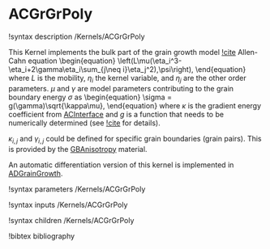 # ACGrGrPoly

!syntax description /Kernels/ACGrGrPoly

This Kernel implements the bulk part of the grain growth model
[!cite](moelans_quantitative_2008) Allen-Cahn equation
\begin{equation}
\left(L\mu(\eta_i^3-\eta_i+2\gamma\eta_i\sum_{j\neq i}\eta_j^2),\psi\right),
\end{equation}
where $L$ is the mobility, $\eta_i$ the kernel variable, and $\eta_j$ are the
other order parameters. $\mu$ and $\gamma$ are model parameters contributing to
the grain boundary energy $\sigma$ as
\begin{equation}
\sigma = g(\gamma)\sqrt{\kappa\mu},
\end{equation}
where $\kappa$ is the gradient energy coefficient from
[ACInterface](/ACInterface.md) and $g$ is a function that needs to be
numerically determined (see [!cite](moelans_quantitative_2008) for details).

$\kappa_{i,j}$ and $\gamma_{i,j}$ could be defined for specific grain boundaries
(grain pairs). This is provided by the [GBAnisotropy](/GBAnisotropy.md)
material.

An automatic differentiation version of this kernel is implemented in
[ADGrainGrowth](/ADGrainGrowth.md).

!syntax parameters /Kernels/ACGrGrPoly

!syntax inputs /Kernels/ACGrGrPoly

!syntax children /Kernels/ACGrGrPoly

!bibtex bibliography
